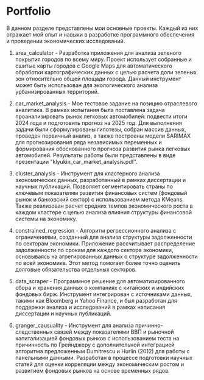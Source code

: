 # Portfolio
В данном разделе представлены мои основные проекты. Каждый из них отражает мой опыт и навыки в разработке программного обеспечения и проведении экономических исследований.

1) area_calculator - Разработка приложения для анализа зеленого покрытия городов по всему миру. Проект использует собранные и сшитые карты городов с Google Maps для автоматического обработки картографических данных с целью расчета доли зеленых зон относительно общей площади города. Данный инструмент может быть использован для экологического анализа урбанизированных территорий.

2) car_market_analysis - Мое тестовое задание на позицию отраслевого аналитика. В рамках испытания была поставлена задача проанализировать рынок легковых автомобилей: подвести итоги 2024 года и подготовить прогноз на 2025 год. Для выполнения задачи были сформулированы гипотезы, собран массив данных, проведен первичный анализ, а также построены модели SARIMAX для прогнозирования ряда независимых переменных и формирования обоснованного прогноза развития рынка легковых автомобилей. Результаты работы были представлены в виде презентации "klyukin_car_market_analysis.pdf".
   
3) cluster_analysis - Инструмент для кластерного анализа экономических данных, разработанный в рамках диссертации и научных публикаций. Позволяет сегментировать страны по ключевым показателям развития финансовых систем (фондовый рынок и банковский сектор) с использованием метода KMeans. Также реализован расчет средних темпов экономического роста в каждом кластере с целью анализа влияния структуры финансовой системы на экономику.
   
4) constrained_regression - Алгоритм регрессионного анализа с ограничениями, созданный для анализа структуры задолженности по секторам экономики. Приложение рассчитывает распределение задолженности по срокам для каждого сектора экономики, основываясь на агрегированных данных о структуре задолженности по всей экономике. Этот метод помогает более точно оценить долговые обязательства отдельных секторов.
   
5) data_scraper - Программное решение для автоматизированного сбора и хранения данных о компаниях с китайских и индийских фондовых бирж. Инструмент интегрирован с источниками данных, такими как Bloomberg и Yahoo Finance, и был разработан для поддержки анализа и исследований в рамках написания диссертации и научных публикаций.
   
6) granger_causuality - Инструмент для анализа причинно-следственных связей между показателями ВВП и рыночной капитализацией фондовых рынков с использованием теста на причинность по Грейнджеру с дополнительной интеграцией алгоритма предложенным Dumitrescu и Hurlin (2012) для работы с панельными данными. Разработан в процессе подготовки научных статей для оценки корреляции между экономическим ростом и развитием фондовых рынков на основе временных рядов.
